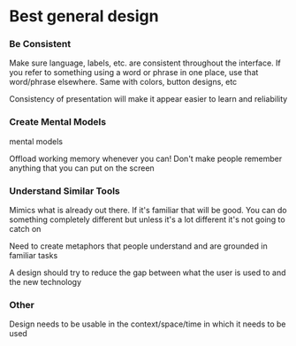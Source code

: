 # Best general design

### Be Consistent

Make sure language, labels, etc. are consistent throughout the interface. If you refer to something using a word or phrase in one place, use that word/phrase elsewhere. Same with colors, button designs, etc

Consistency of presentation will make it appear easier to learn and reliability  

### Create Mental Models

mental models

Offload working memory whenever you can! Don't make people remember anything that you can put on the screen

### Understand Similar Tools

Mimics what is already out there. If it's familiar that will be good. You can do something completely different but unless it's a lot different it's not going to catch on

Need to create metaphors that people understand and are grounded in familiar tasks

A design should try to reduce the gap between what the user is used to and the new technology

### Other

Design needs to be usable in the context/space/time in which it needs to be used









